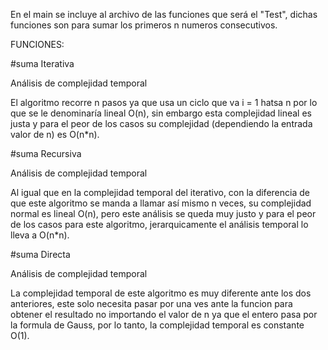En el main se incluye al archivo de las funciones que será el "Test", dichas funciones son para sumar los primeros n numeros consecutivos.

FUNCIONES:

#suma Iterativa

Análisis de complejidad temporal

El algoritmo recorre n pasos ya que usa un ciclo que va i = 1 hatsa n por lo que se le denominaría lineal O(n), sin embargo esta complejidad lineal es justa y para el peor de los casos su complejidad (dependiendo la entrada valor de n) es O(n*n).

#suma Recursiva

Análisis de complejidad temporal

Al igual que en la complejidad temporal del iterativo, con la diferencia de que este algoritmo se manda a llamar así mismo n veces, su complejidad normal es lineal O(n), pero este análisis se queda muy justo y para el peor de los casos para este algoritmo, jerarquicamente el análisis temporal lo lleva a O(n*n).

#suma Directa

Análisis de complejidad temporal

La complejidad temporal de este algoritmo es muy diferente ante los dos anteriores, este solo necesita pasar por una ves ante la funcion para obtener el resultado no importando el valor de n ya que el entero pasa por la formula de Gauss, por lo tanto, la complejidad temporal es constante O(1).
